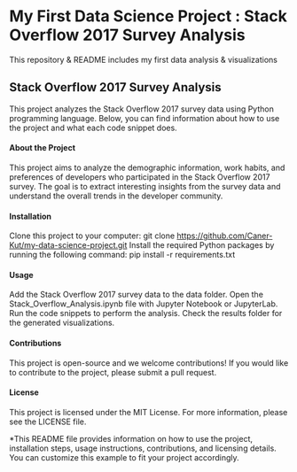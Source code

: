 # My First Data Science Project : Stack Overflow 2017 Survey Analysis
This repository & README includes my first data analysis &amp; visualizations

## Stack Overflow 2017 Survey Analysis
This project analyzes the Stack Overflow 2017 survey data using Python programming language. Below, you can find information about how to use the project and what each code snippet does.

#### About the Project
This project aims to analyze the demographic information, work habits, and preferences of developers who participated in the Stack Overflow 2017 survey. 
The goal is to extract interesting insights from the survey data and understand the overall trends in the developer community.

#### Installation
Clone this project to your computer: git clone https://github.com/Caner-Kut/my-data-science-project.git
Install the required Python packages by running the following command: pip install -r requirements.txt
#### Usage
Add the Stack Overflow 2017 survey data to the data folder.
Open the Stack_Overflow_Analysis.ipynb file with Jupyter Notebook or JupyterLab.
Run the code snippets to perform the analysis.
Check the results folder for the generated visualizations.
#### Contributions
This project is open-source and we welcome contributions! If you would like to contribute to the project, please submit a pull request.

#### License
This project is licensed under the MIT License. For more information, please see the LICENSE file.

*This README file provides information on how to use the project, installation steps, usage instructions, contributions, and licensing details. You can customize this example to fit your project accordingly.


